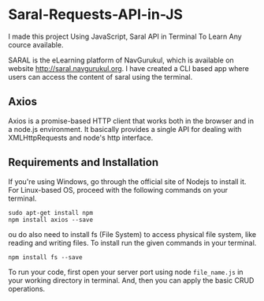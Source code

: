 # Saral-Requests-API-in-JS
I made this project Using JavaScript, Saral API in Terminal To Learn Any cource available.

SARAL is the eLearning platform of NavGurukul, which is available on website http://saral.navgurukul.org. I have created a CLI based app where users can access the content of saral using the terminal.

## Axios

Axios is a promise-based HTTP client that works both in the browser and in a node.js environment. It basically provides a single API for dealing with XMLHttpRequests and node's http interface.

## Requirements and Installation

If you're using Windows, go through the official site of Nodejs to install it. For Linux-based OS, proceed with the following commands on your terminal.

```
sudo apt-get install npm
npm install axios --save
```
ou do also need to install fs (File System) to access physical file system, like reading and writing files. To install run the given commands in your terminal.

`npm install fs --save`

To run your code, first open your server port using node `file_name.js` in your working directory in terminal. And, then you can apply the basic CRUD operations.
